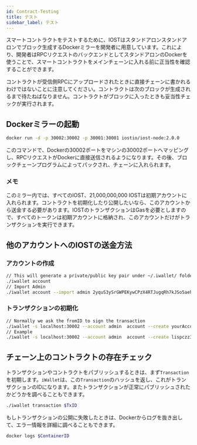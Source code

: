 ```yaml
---
id: Contract-Testing
title: テスト
sidebar_label: テスト
---
```


スマートコントラクトをテストするために、IOSTはスタンドアロンスタンドアロンでブロック生成するDockerミラーを開発者に用意しています。これにより、開発者はRPCリクエストのバックエンドとしてスタンドアロンのDockerを使うことで、スマートコントラクトをメインチェーンに入れる前に正当性を確認することができます。

コントラクトが受信側RPCにアップロードされたときに直接チェーンに書かれるわけではないことに注意してください。コントラクトは次のブロックが生成されるまで待たねばなりません。コントラクトがブロックに入ったときも妥当性チェックが実行されます。

## Dockerミラーの起動

```bash
docker run -d -p 30002:30002 -p 30001:30001 iostio/iost-node:2.0.0
```

このコマンドで、Dockerの30002ポートをマシンの30002ポートへマッピングし、RPCリクエストがDockerに直接送信されるようになります。その後、ブロックチェーンプログラムによってパックされ、チェーンに入れられます。

### メモ

このミラー内では、すべてのIOST、21,000,000,000 IOSTは初期アカウントに入れられます。コントラクトを初期化したり公開したいなら、このアカウントから送金する必要があります。IOSTのトランザクションはGasを必要としますので、すべてのトークンは初期アカウントに格納され、このアカウントだけがトランザクションを実行できます。

## 他のアカウントへのIOSTの送金方法

### アカウントの作成

```bash
// This will generate a private/public key pair under ~/.iwallet/ folder
./iwallet account
// Import Admin 
./iwallet account --import admin 2yquS3ySrGWPEKywCPzX4RTJugqRh7kJSo5aehsLYPEWkUxBWA39oMrZ7ZxuM4fgyXYs2cPwh5n8aNNpH5x2VyK1
```

### トランザクションの初期化

```bash
// Normally we ask the fromID to sign the transaction
./iwallet -s localhost:30002 --account admin  account --create yourAccountName --initial_balance 1000 --initial_gas_pledge 10 --initial_ram 0
// Example
./iwallet -s localhost:30002 --account admin  account --create lispczz3 --initial_balance 1000 --initial_gas_pledge 10 --initial_ram 0
```

## チェーン上のコントラクトの存在チェック

トランザクションやコントラクトをパブリッシュするときは、まず`Transaction`を初期します。`iWallet`は、この`Transaction`のハッシュを返し、これがトランザクションのIDになります。またトランザクションが正常にパブリッシュされたかどうかを調べることもできます。

```bash
./iwallet transaction $TxID
```

もしトランザクションの公開に失敗したときは、Dockerからログを抜き出して、エラー情報を詳細に調べることもできます。

```bash
docker logs $ContainerID
```
